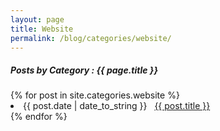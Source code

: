 ```yaml
---
layout: page
title: Website
permalink: /blog/categories/website/
---
```


<h5> Posts by Category : {{ page.title }} </h5>

<div class="card">
{% for post in site.categories.website %}
 <li class="category-posts"><span>{{ post.date | date_to_string }}</span> &nbsp; <a href="{{ post.url }}">{{ post.title }}</a></li>
{% endfor %}
</div>